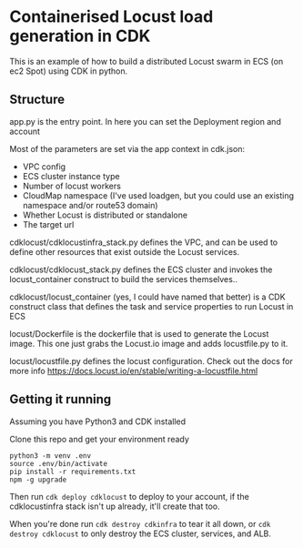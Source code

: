
# Containerised Locust load generation in CDK

This is an example of how to build a distributed Locust swarm in ECS (on ec2 Spot) using CDK in python.


## Structure

app.py is the entry point. In here you can set the Deployment region and account


Most of the parameters are set via the app context in cdk.json:
 - VPC config
 - ECS cluster instance type
 - Number of locust workers 
 - CloudMap namespace (I've used loadgen, but you could use an existing namespace and/or route53 domain)
 - Whether Locust is distributed or standalone
 - The target url

cdklocust/cdklocustinfra_stack.py defines the VPC, and can be used to define other resources that exist outside the Locust services. 

cdklocust/cdklocust_stack.py defines the ECS cluster and invokes the locust_container construct to build the services themselves..

cdklocust/locust_container (yes, I could have named that better) is a CDK construct class that defines the task and service properties to run Locust in ECS 

locust/Dockerfile is the dockerfile that is used to generate the Locust image. This one just grabs the Locust.io image and adds locustfile.py to it.

locust/locustfile.py defines the locust configuration. Check out the docs for more info https://docs.locust.io/en/stable/writing-a-locustfile.html

## Getting it running

Assuming you have Python3 and CDK installed

Clone this repo and get your environment ready

```
python3 -m venv .env
source .env/bin/activate
pip install -r requirements.txt
npm -g upgrade
```



Then run ```cdk deploy cdklocust``` to deploy to your account, if the cdklocustinfra stack isn't up already, it'll create that too. 

When you're done run ```cdk destroy cdkinfra``` to tear it all down, or ```cdk destroy cdklocust``` to only destroy the ECS cluster, services, and ALB.